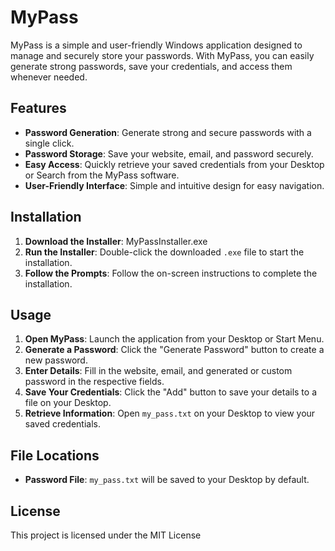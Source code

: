 # MyPass

MyPass is a simple and user-friendly Windows application designed to manage and securely store your passwords. With MyPass, you can easily generate strong passwords, save your credentials, and access them whenever needed.

## Features

- **Password Generation**: Generate strong and secure passwords with a single click.
- **Password Storage**: Save your website, email, and password securely.
- **Easy Access**: Quickly retrieve your saved credentials from your Desktop or Search from the MyPass software.
- **User-Friendly Interface**: Simple and intuitive design for easy navigation.

## Installation

1. **Download the Installer**: MyPassInstaller.exe
2. **Run the Installer**: Double-click the downloaded `.exe` file to start the installation.
3. **Follow the Prompts**: Follow the on-screen instructions to complete the installation.

## Usage

1. **Open MyPass**: Launch the application from your Desktop or Start Menu.
2. **Generate a Password**: Click the "Generate Password" button to create a new password.
3. **Enter Details**: Fill in the website, email, and generated or custom password in the respective fields.
4. **Save Your Credentials**: Click the "Add" button to save your details to a file on your Desktop.
5. **Retrieve Information**: Open `my_pass.txt` on your Desktop to view your saved credentials.

## File Locations

- **Password File**: `my_pass.txt` will be saved to your Desktop by default.

## License

This project is licensed under the MIT License

